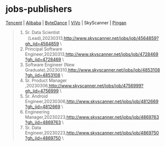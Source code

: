 # jobs-publishers 
[Tencent](Tencent.md) | [Alibaba](Alibaba.md) | [ByteDance](ByteDance.md) | [ViVo](ViVo.md) | SkyScanner | [Pingan](Pingan.md)
>1. Sr. Data Scientist （Lead),20230313,http://www.skyscanner.net/jobs/job/4564859?gh_jid=4564859 \ 
>2. Principal Software Engineer,20230313,http://www.skyscanner.net/jobs/job/4728469?gh_jid=4728469 \ 
>3. Software Engineer (New Graduate),20230310,http://www.skyscanner.net/jobs/job/4853108?gh_jid=4853108 \ 
>4. Sr. Product Manager ,20230306,http://www.skyscanner.net/jobs/job/4756999?gh_jid=4756999 \ 
>5. Sr. Android Engineer,20230306,http://www.skyscanner.net/jobs/job/4812669?gh_jid=4812669 \ 
>6. Engineering Manager,20230223,http://www.skyscanner.net/jobs/job/4869763?gh_jid=4869763 \ 
>7. Sr. Data Engineer,20230223,http://www.skyscanner.net/jobs/job/4869750?gh_jid=4869750 \ 
